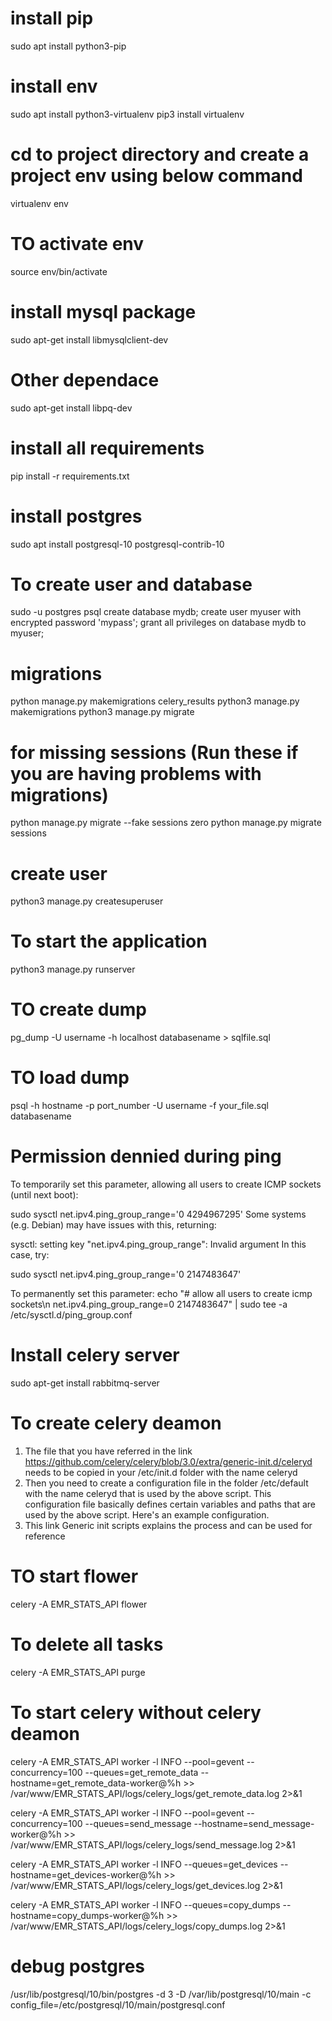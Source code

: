 # install pip
sudo apt install python3-pip
# install env
sudo apt install python3-virtualenv
pip3 install virtualenv
# cd to project directory and create a project env using below command
virtualenv env
# TO activate env
source env/bin/activate
# install mysql package
sudo apt-get install libmysqlclient-dev
# Other dependace
sudo apt-get install libpq-dev
# install all requirements
pip install -r requirements.txt

# install postgres
sudo apt install postgresql-10 postgresql-contrib-10
# To create user and database
sudo -u postgres psql
create database mydb;
create user myuser with encrypted password 'mypass';
grant all privileges on database mydb to myuser;
# migrations
python manage.py makemigrations celery_results
python3 manage.py makemigrations
python3 manage.py migrate

# for missing sessions (Run these if you are having problems with migrations)
python manage.py migrate --fake sessions zero
python manage.py migrate sessions
# create user
python3 manage.py createsuperuser

# To start the application
python3 manage.py runserver


# TO create dump
pg_dump -U username -h localhost databasename > sqlfile.sql
# TO load dump
psql -h hostname -p port_number -U username -f your_file.sql databasename 

# Permission dennied during ping
To temporarily set this parameter, allowing all users to create ICMP sockets (until next boot):

sudo sysctl net.ipv4.ping_group_range='0 4294967295'
Some systems (e.g. Debian) may have issues with this, returning:

sysctl: setting key "net.ipv4.ping_group_range": Invalid argument
In this case, try:

sudo sysctl net.ipv4.ping_group_range='0   2147483647'

To permanently set this parameter:
echo "# allow all users to create icmp sockets\n net.ipv4.ping_group_range=0 2147483647" | sudo tee -a /etc/sysctl.d/ping_group.conf

# Install celery server
sudo apt-get install rabbitmq-server
# To create celery deamon 

1. The file that you have referred in the link https://github.com/celery/celery/blob/3.0/extra/generic-init.d/celeryd needs to be copied in your /etc/init.d folder with the name celeryd
2. Then you need to create a configuration file in the folder /etc/default with the name celeryd that is used by the above script. This configuration file basically defines certain variables and paths that are used by the above script. Here's an example configuration.
3. This link Generic init scripts explains the process and can be used for reference

# TO start flower 
celery -A EMR_STATS_API flower
# To delete all tasks 
celery -A EMR_STATS_API purge

# To start celery without celery deamon
celery -A EMR_STATS_API worker -l INFO --pool=gevent --concurrency=100 --queues=get_remote_data --hostname=get_remote_data-worker@%h >> /var/www/EMR_STATS_API/logs/celery_logs/get_remote_data.log 2>&1

celery -A EMR_STATS_API worker -l INFO --pool=gevent --concurrency=100 --queues=send_message --hostname=send_message-worker@%h >> /var/www/EMR_STATS_API/logs/celery_logs/send_message.log 2>&1

celery -A EMR_STATS_API worker -l INFO --queues=get_devices --hostname=get_devices-worker@%h >> /var/www/EMR_STATS_API/logs/celery_logs/get_devices.log 2>&1

celery -A EMR_STATS_API worker -l INFO --queues=copy_dumps --hostname=copy_dumps-worker@%h >> /var/www/EMR_STATS_API/logs/celery_logs/copy_dumps.log 2>&1


# debug postgres
/usr/lib/postgresql/10/bin/postgres -d 3 -D /var/lib/postgresql/10/main -c config_file=/etc/postgresql/10/main/postgresql.conf